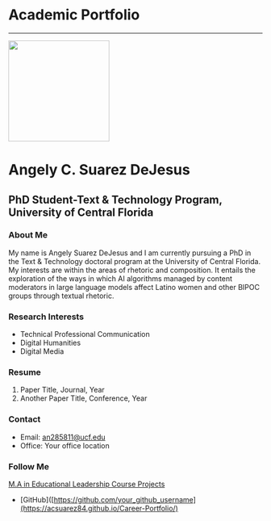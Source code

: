 # Academic Portfolio
---


<img align="left">
<img src="https://github.com/user-attachments/assets/ffe372ef-71ce-4491-8097-48fa7006a7ea" width="200" height="200"/>

# Angely C. Suarez DeJesus
## PhD Student-Text & Technology Program, University of Central Florida

### About Me
My name is Angely Suarez DeJesus and I am currently pursuing a PhD in the Text & Technology doctoral program at  the University of Central Florida. 
My interests are within the areas of rhetoric and composition. It entails the exploration of the ways in which AI algorithms managed by content moderators in large language models affect Latino women and other BIPOC groups  through textual rhetoric.

### Research Interests
- Technical Professional Communication
- Digital Humanities
- Digital Media

### Resume

1. Paper Title, Journal, Year
2. Another Paper Title, Conference, Year

### Contact

- Email: an285811@ucf.edu
- Office: Your office location

### Follow Me
[M.A in Educational Leadership Course Projects](https://sites.google.com/view/angely-suarez-dejesus/home)

- [GitHub]([https://github.com/your_github_username](https://acsuarez84.github.io/Career-Portfolio/)
